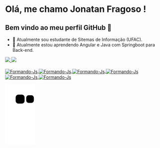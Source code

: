 # Olá, me chamo Jonatan Fragoso ! 
## Bem vindo ao meu perfil GitHub 👋

- 🔭 Atualmente sou estudante de Sitemas de Informação (UFAC).
- 🌱 Atualmente estou aprendendo Angular e Java com Springboot para Back-end.

<div>
<a href="https://github.com/johnbom1">
<img height="180em" src="https://github-readme-stats.vercel.app/api?username=johnbom1&show_icons=true&theme=dracula&include_all_commits=true&count_private=true"/>
<img height="180em" src="https://github-readme-stats.vercel.app/api/top-langs/?username=johnbom1&layout=compact&langs_count=7&theme=dracula"/>
</div>
          

<div style="display: inline_block"><br>
<img align="center" alt="Formando-Js" height="40" width="50"  src="https://cdn.jsdelivr.net/gh/devicons/devicon/icons/github/github-original.svg" />  
<img align="center" alt="Formando-Js" height="40" width="50"  src="https://cdn.jsdelivr.net/gh/devicons/devicon/icons/html5/html5-original.svg" />
<img align="center" alt="Formando-Js" height="40" width="50"  src="https://cdn.jsdelivr.net/gh/devicons/devicon/icons/angularjs/angularjs-original.svg" />
<img align="center" alt="Formando-Js" height="40" width="50"  src="https://cdn.jsdelivr.net/gh/devicons/devicon/icons/css3/css3-original.svg" />
<img align="center" alt="Formando-Js" height="40" width="50"  src="https://cdn.jsdelivr.net/gh/devicons/devicon/icons/java/java-original-wordmark.svg" />
<img align="center" alt="Formando-Js" height="40" width="50"  src="https://cdn.jsdelivr.net/gh/devicons/devicon/icons/spring/spring-original.svg" />
</div>
</div>

          

          
          
![snake gif](https://github.com/Formandodev/Formandodev/blob/output/github-contribution-grid-snake.svg)



          
